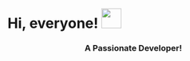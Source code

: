 # Hi, everyone! <img src='https://em-content.zobj.net/source/microsoft-teams/337/waving-hand_1f44b.png' width="40px"/>
<h3 align="center">A Passionate Developer!</h3>
